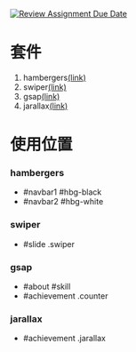 [![Review Assignment Due Date](https://classroom.github.com/assets/deadline-readme-button-24ddc0f5d75046c5622901739e7c5dd533143b0c8e959d652212380cedb1ea36.svg)](https://classroom.github.com/a/C_yB551Y)

# 套件
1. hambergers[(link)](https://www.npmjs.com/package/hamburgers)
2. swiper[(link)](https://www.npmjs.com/package/swiper)
3. gsap[(link)](https://www.npmjs.com/package/gasp)
4. jarallax[(link)](https://www.npmjs.com/package/jarallax)

# 使用位置
### hambergers
- #navbar1 #hbg-black
- #navbar2 #hbg-white

### swiper
- #slide .swiper

### gsap
- #about #skill
- #achievement .counter

### jarallax
- #achievement .jarallax